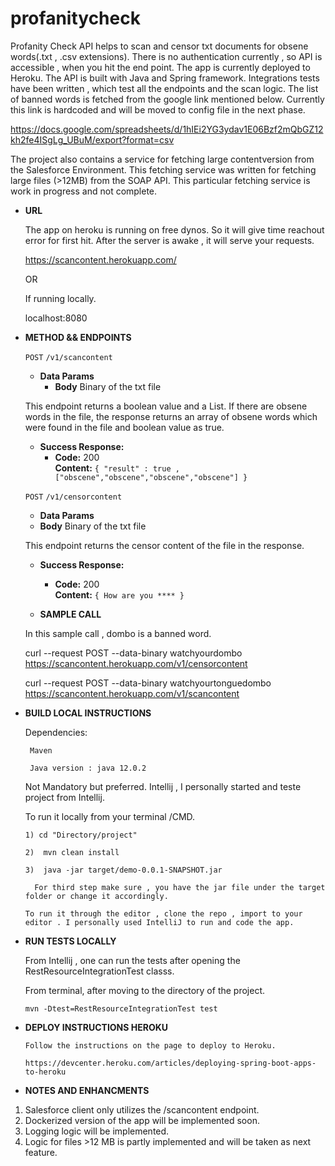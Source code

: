 # profanitycheck

Profanity Check API helps to scan and censor txt documents for obsene words(.txt , .csv extensions). There is no authentication currently , so API is accessible , when you hit the end point. The app is currently deployed to Heroku. The API is built with Java and Spring framework. Integrations tests have been written , which test all the endpoints and the scan logic. The list of banned words is fetched from the google link mentioned below. Currently this link is hardcoded and will be moved to config file in the next phase.

https://docs.google.com/spreadsheets/d/1hIEi2YG3ydav1E06Bzf2mQbGZ12kh2fe4ISgLg_UBuM/export?format=csv

The project also contains a service for fetching large contentversion from the Salesforce Environment. This fetching service was written for fetching large files (>12MB) from the SOAP API. This particular fetching service is work in progress and not complete.

* **URL**

  The app on heroku is running on free dynos. So it will give time reachout error for first hit. After the server is awake , it will serve your requests.
  
  https://scancontent.herokuapp.com/

  OR
  
  If running locally.

  localhost:8080

  

* **METHOD && ENDPOINTS**

  `POST` `/v1/scancontent`
  
  * **Data Params**
    * **Body** Binary of the txt file
  
  
  This endpoint returns a boolean value and a List. If there are obsene words in the file, the response returns an array of obsene words which were found in the file and boolean value as true.
  
  * **Success Response:**
    * **Code:** 200 <br />
    **Content:** `{ "result" : true , ["obscene","obscene","obscene","obscene"] }`

  `POST` `/v1/censorcontent`
    
    * **Data Params**
    * **Body** Binary of the txt file

    This endpoint returns the censor content of the file in the response.
 
    * **Success Response:**
      * **Code:** 200 <br />
      **Content:** `{ How are you **** }`

  * **SAMPLE CALL**
  
  In this sample call , dombo is a banned word.
  
    curl --request POST --data-binary watchyourdombo https://scancontent.herokuapp.com/v1/censorcontent
    
    curl --request POST --data-binary watchyourtonguedombo https://scancontent.herokuapp.com/v1/scancontent
    

* **BUILD LOCAL INSTRUCTIONS**

    Dependencies:
       
       Maven 
       
       Java version : java 12.0.2 
    
    Not Mandatory but preferred.
    Intellij , I personally started and teste project from Intellij.
    
    To run it locally from your terminal /CMD. 

      1) cd "Directory/project"
  
      2)  mvn clean install
  
      3)  java -jar target/demo-0.0.1-SNAPSHOT.jar
  
        For third step make sure , you have the jar file under the target folder or change it accordingly.
  
      To run it through the editor , clone the repo , import to your editor . I personally used IntelliJ to run and code the app. 

* **RUN TESTS LOCALLY**
   
   From Intellij , one can run the tests after opening the RestResourceIntegrationTest classs.
   
   From terminal, after moving to the directory of the project.
   
    `mvn -Dtest=RestResourceIntegrationTest test`
  
* **DEPLOY INSTRUCTIONS HEROKU**
  
      Follow the instructions on the page to deploy to Heroku.
      
      https://devcenter.heroku.com/articles/deploying-spring-boot-apps-to-heroku
  
 * **NOTES AND ENHANCMENTS** 
  
  1. Salesforce client only utilizes the /scancontent endpoint.
  2. Dockerized version of the app will be implemented soon.
  3. Logging logic will be implemented.
  4. Logic for files >12 MB is partly implemented and will be taken as next feature.

 


